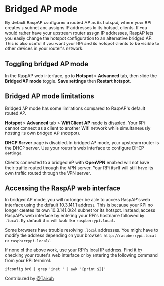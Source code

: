 # Bridged AP mode

By default RaspAP configures a routed AP as its hotspot, where your RPi creates a subnet and assigns IP addresses to its hotspot clients. If you would rather have your upstream router assign IP addresses, RaspAP lets you easily change the hotspot configuration to an alternative bridged AP. This is also useful if you want your RPi and its hotspot clients to be visible to other devices in your router's network.

## Toggling bridged AP mode
In the RaspAP web interface, go to **Hotspot** > **Advanced** tab, then slide the **Bridged AP mode** toggle. **Save settings** then **Restart hotspot**.

## Bridged AP mode limitations
Bridged AP mode has some limitations compared to RaspAP's default routed AP.

**Hotspot** > **Advanced** tab > **Wifi Client AP** mode is disabled. Your RPi cannot connect as a client to another Wifi network while simultaneously hosting its own bridged AP (hotspot).

**DHCP Server** page is disabled. In bridged AP mode, your upstream router is the DHCP server. Use your router's web interface to configure DHCP settings.

Clients connected to a bridged AP with **OpenVPN** enabled will not have their traffic routed through the VPN server. Your RPi itself will still have its own traffic routed through the VPN server.

## Accessing the RaspAP web interface
In bridged AP mode, you will no longer be able to access RaspAP's web interface using the default 10.3.141.1 address. This is because your RPi no longer creates its own 10.3.141.0/24 subnet for its hotspot. Instead, access RaspAP's web interface by entering your RPi's hostname followed by `.local`. By default this will look like `raspberrypi.local`.

Some browsers have trouble resolving `.local` addresses. You might have to modify the address depending on your browser: `http://raspberrypi.local` or `raspberrypi.local/`.

If none of the above work, use your RPi's local IP address. Find it by checking your router's web interface or by entering the following command from your RPi terminal.

```
ifconfig br0 | grep 'inet ' | awk '{print $2}'
```

Contributed by [@Taikuh](https://github.com/Taikuh)
